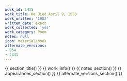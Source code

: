 ```yaml
---
work_id: 1415
work_title: He Died April 9, 1553
work_written: '1982'
written_date: exact
work_collected: 'yes'
work_category: Poem
notes: null
icon: material/book
alternate_versions:
- 954
- 4341
---
```


{{ section_title() }}
{{ work_info() }}
{{ notes_section() }}
{{ appearances_section() }}
{{ alternate_versions_section() }}